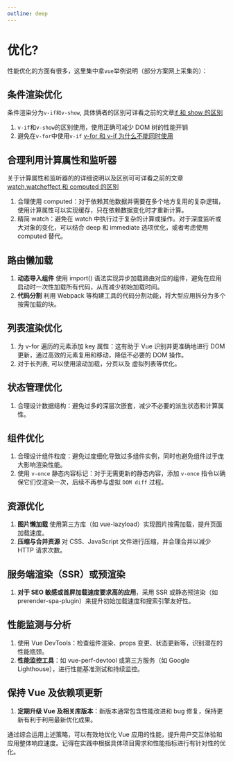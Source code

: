 ```yaml
---
outline: deep
---
```


# 优化?

性能优化的方面有很多，这里集中拿`vue`举例说明（部分方案网上采集的）：

## 条件渲染优化

条件渲染分为`v-if和v-show`, 具体俩者的区别可详看之前的文章[if 和 show 的区别](/featured/vue/4)

1. `v-if`和`v-show`的区别使用，使用正确可减少 DOM 树的性能开销
2. 避免在`v-for`中使用`v-if` [v-for 和 v-if 为什么不能同时使用](/featured/vue/5)

## 合理利用计算属性和监听器

关于计算属性和监听器的的详细说明以及区别可可详看之前的文章[watch,watcheffect 和 computed 的区别](/featured/vue/3)

1. 合理使用 computed：对于依赖其他数据并需要在多个地方复用的复杂逻辑，使用计算属性可以实现缓存，只在依赖数据变化时才重新计算。
2. 精简 watch：避免在 watch 中执行过于复杂的计算或操作。对于深度监听或大对象的变化，可以结合 deep 和 immediate 选项优化，或者考虑使用 computed 替代。

## 路由懒加载

1. **动态导入组件** 使用 import() 语法实现异步加载路由对应的组件，避免在应用启动时一次性加载所有代码，从而减少初始加载时间。
2. **代码分割** 利用 Webpack 等构建工具的代码分割功能，将大型应用拆分为多个按需加载的块。

## 列表渲染优化

1. 为 v-for 遍历的元素添加 key 属性：这有助于 Vue 识别并更准确地进行 DOM 更新，通过高效的元素复用和移动，降低不必要的 DOM 操作。
2. 对于长列表, 可以使用滚动加载，分页以及 虚拟列表等优化。

## 状态管理优化

1. 合理设计数据结构：避免过多的深层次嵌套，减少不必要的派生状态和计算属性。

## 组件优化

1. 合理设计组件粒度：避免过度细化导致过多组件实例，同时也避免组件过于庞大影响渲染性能。
2. 使用 `v-once` 静态内容标记：对于无需更新的静态内容，添加 `v-once` 指令以确保它们仅渲染一次，后续不再参与虚拟 `DOM diff` 过程。

## 资源优化

1. **图片懒加载** 使用第三方库（如 vue-lazyload）实现图片按需加载，提升页面加载速度。
2. **压缩与合并资源** 对 CSS、JavaScript 文件进行压缩，并合理合并以减少 HTTP 请求次数。

## 服务端渲染（SSR）或预渲染

1. **对于 SEO 敏感或首屏加载速度要求高的应用**，采用 SSR 或静态预渲染（如 prerender-spa-plugin）来提升初始加载速度和搜索引擎友好性。

## 性能监测与分析

1. 使用 Vue DevTools：检查组件渲染、props 变更、状态更新等，识别潜在的性能瓶颈。
2. **性能监控工具**：如 vue-perf-devtool 或第三方服务（如 Google Lighthouse），进行性能基准测试和持续监控。

## 保持 Vue 及依赖项更新

1. **定期升级 Vue 及相关库版本**：新版本通常包含性能改进和 bug 修复，保持更新有利于利用最新优化成果。

通过综合运用上述策略，可以有效地优化 Vue 应用的性能，提升用户交互体验和应用整体响应速度。记得在实践中根据具体项目需求和性能指标进行有针对性的优化。

